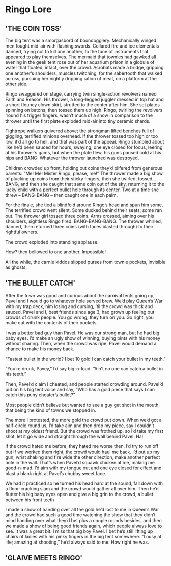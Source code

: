 # Ringo Lore

## 'THE COIN TOSS'

 The big tent was a smorgasbord of boondogglery. Mechanically winged men fought mid-air with flashing swords. Collared fire and ice elementals danced, trying not to kill one another, to the tune of instruments that appeared to play themselves. The mermaid that townies had gawked all evening in the geek tent rose out of her aquarium prison in a globule of water that floated, intact, over the crowd. Acrobats made a bridge, gripping one another’s shoulders, muscles twitching, for the sabertooth that walked across, pursuing her nightly dripping ration of meat, on a platform at the other side.

 Ringo swaggered on stage, carrying twin single-action revolvers named Faith and Reason. His thrower, a long-legged juggler dressed in top hat and a short flouncy clown skirt, strutted to the center after him. She set plates spinning on batons, then tossed them up high. Ringo, twirling the revolvers ‘round his trigger fingers, wasn’t much of a show in comparison to the thrower until the first plate exploded mid-air into tiny ceramic shards.

 Tightrope walkers quivered above; the strongman lifted benches full of giggling, terrified minions overhead. If the thrower tossed too high or too low, it’d all go to hell, and that was part of the appeal. Ringo stumbled about like he’d been sauced for hours, swaying, one eye closed for focus, leering at his thrower’s gams, but when the plate flew, his guns paused cold at his hips and BANG: Whatever the thrower launched was destroyed.

 Children crowded up front, holding out coins they’d pilfered from generous parents: “Me! Me! Mister Ringo, please, me!” The thrower made a big show of plucking up coins from their sticky fingers, then she twirled, tossed… BANG, and then she caught that same coin out of the sky, returning it to the lucky child with a perfect bullet hole through its center. Two at a time she threw – BANG-BANG – then caught one in each palm.

 For the finale, she tied a blindfold around Ringo’s head and spun him some. The terrified crowd went silent. Some ducked behind their seats; some ran out. The thrower girl tossed three coins. Arms crossed, aiming over his shoulders, sightless Ringo fired: BANG-BANG-BANG. The thrower whirled, danced, then returned three coins \(with faces blasted through\) to their rightful owners.

 The crowd exploded into standing applause.

 How? they bellowed to one another. Impossible!

 All the while, the carnie kiddos slipped purses from townie pockets, invisible as ghosts.

## 'THE BULLET CATCH'

 After the town was good and curious about the carnival tents going up, Pavel and I would go to whatever hole served brew. We’d play Queen’s War with my trap deck, him losing and cursing, ’til the crowd was thick and sauced. Pavel and I, best friends since age 3, had grown up feeling out crowds of drunk people. You go wrong, they turn on you. Go right, you make out with the contents of their pockets.

 I was a better bad guy than Pavel. He was our strong man, but he had big baby eyes. I’d make an ugly show of winning, buying pints with his money without sharing. Then, when the crowd was ripe, Pavel would demand a chance to make his money back.

 “Fastest bullet in the world? I bet 10 gold I can catch your bullet in my teeth.”

 “You’re drunk, Pavey,” I’d say big-n-loud. “Ain’t no one can catch a bullet in his teeth.”

Then, Pavel’d claim I cheated, and people started crowding around. Pavel’d put on his big tent voice and say, “Who has a gold piece that says I can catch this puny cheater’s bullet?”

 Most people didn’t believe but wanted to see a guy get shot in the mouth, that being the kind of towns we stopped in.

 The more I protested, the more gold the crowd put down. When we’d got a half-circle round us, I’d take aim and then drop my piece, say I couldn’t shoot at my oldest friend. But the crowd was frothed up, so I’d take my first shot, let it go wide and straight through the wall behind Pavel. Ha!

 If the crowd hated me before, they hated me worse then. I’d try to run off but if we worked them right, the crowd would haul me back. I’d put up my gun, wrist shaking and fire wide the other direction, make another perfect hole in the wall. That’s when Pavel’d squawk chicken at me, making me good-n-mad. I’d aim with my tongue out and one eye closed for effect and blast a blank right at Pavel’s chubby sweet face.

 We had it practiced so he turned his head hard at the sound, fall down with a floor-cracking slam and the crowd would gather all over him. Then he’d flutter his big baby eyes open and give a big grin to the crowd, a bullet between his front teeth

 I made a show of handing over all the gold he’d lost to me in Queen’s War and the crowd had such a good time watching the show that they didn’t mind handing over what they’d bet plus a couple rounds besides, and then we made a show of being good friends again, which people always love to see. It was a great bit. I miss that big boy Pavel. I bet he’s still lifting up chairs of ladies with his pinky fingers in the big tent somewhere. “Lousy at life; amazing at shooting,” he’d always said to me. How right he was.

## 'GLAIVE MEETS RINGO'



